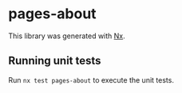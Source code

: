 # pages-about

This library was generated with [Nx](https://nx.dev).

## Running unit tests

Run `nx test pages-about` to execute the unit tests.
